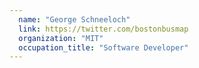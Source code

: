 ```yaml
---
  name: "George Schneeloch"
  link: https://twitter.com/bostonbusmap
  organization: "MIT"
  occupation_title: "Software Developer"
---
```

